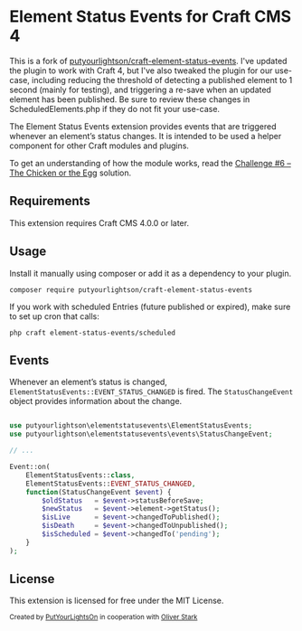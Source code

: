 # Element Status Events for Craft CMS 4

This is a fork of [putyourlightson/craft-element-status-events](https://github.com/putyourlightson/craft-element-status-events). I've updated the plugin to work with Craft 4, but I've also tweaked the plugin for our use-case, including reducing the threshold of detecting a published element to 1 second (mainly for testing), and triggering a re-save when an updated element has been published. Be sure to review these changes in ScheduledElements.php if they do not fit your use-case.


The Element Status Events extension provides events that are triggered whenever an element’s status changes. It is intended to be used a helper component for other Craft modules and plugins.

To get an understanding of how the module works, read the [Challenge #6 – The Chicken or the Egg](https://craftcodingchallenge.com/challenge-6-the-chicken-or-the-egg) solution.

## Requirements

This extension requires Craft CMS 4.0.0 or later.

## Usage

Install it manually using composer or add it as a dependency to your plugin.
```
composer require putyourlightson/craft-element-status-events
```    
    
If you work with scheduled Entries (future published or expired), make sure to set up cron that calls:
```
php craft element-status-events/scheduled
```    


## Events

Whenever an element’s status is changed, `ElementStatusEvents::EVENT_STATUS_CHANGED` is fired. The `StatusChangeEvent` object provides information about the change.

```php

use putyourlightson\elementstatusevents\ElementStatusEvents;
use putyourlightson\elementstatusevents\events\StatusChangeEvent;

// ...

Event::on(
    ElementStatusEvents::class, 
    ElementStatusEvents::EVENT_STATUS_CHANGED, 
    function(StatusChangeEvent $event) {
        $oldStatus   = $event->statusBeforeSave;
        $newStatus   = $event->element->getStatus();
        $isLive      = $event->changedToPublished();
        $isDeath     = $event->changedToUnpublished();
        $isScheduled = $event->changedTo('pending');
    }
);
```


## License

This extension is licensed for free under the MIT License.

<small>Created by [PutYourLightsOn](https://putyourlightson.com/) in cooperation with [Oliver Stark](https://github.com/ostark)</small>
